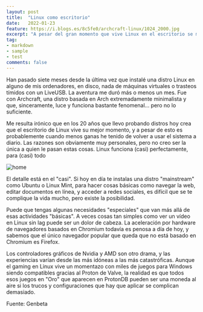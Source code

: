 ```yaml
---
layout: post
title:  "Linux como escritorio"
date:   2022-01-23
feature: https://i.blogs.es/8c5fe0/archcraft-linux/1024_2000.jpg
excerpt: "A pesar del gran momento que vive Linux en el escritorio se me hace imposible volver a usarlo como sistema principal."
tag:
- markdown 
- sample
- test
comments: false
---
```

Han pasado siete meses desde la última vez que instalé una distro Linux en alguno de mis ordenadores, en disco, nada de máquinas virtuales o trasteos tímidos con un LiveUSB. La aventura me duró más o menos un mes. Fue con Archcraft, una distro basada en Arch extremadamente minimalista y que, sinceramente, luce y funciona bastante fenomenal... pero no lo suficiente.

Me resulta irónico que en los 20 años que llevo probando distros hoy crea que el escritorio de Linux vive su mejor momento, y a pesar de esto es probablemente cuando menos ganas he tenido de volver a usar el sistema a diario. Las razones son obviamente muy personales, pero no creo ser la única a quien le pasan estas cosas.
Linux funciona (casi) perfectamente, para (casi) todo

![home](https://i.blogs.es/74da1e/kde-neon/1024_2000.jpg)

El detalle está en el "casi". Si hoy en día te instalas una distro "mainstream" como Ubuntu o Linux Mint, para hacer cosas básicas como navegar la web, editar documentos en línea, y acceder a redes sociales, es difícil que se te complique la vida mucho, pero existe la posibilidad.

Puede que tengas algunas necesidades "especiales" que van más allá de esas actividades "básicas". A veces cosas tan simples como ver un vídeo en Linux sin lag puede ser un dolor de cabeza. La aceleración por hardware de navegadores basados en Chromium todavía es penosa a día de hoy, y sabemos que el único navegador popular que queda que no está basado en Chromium es Firefox.

Los controladores gráficos de Nvidia y AMD son otro drama, y las experiencias varían desde las más idóneas a las más catastróficas. Aunque el gaming en Linux vive un momentazo con miles de juegos para Windows siendo compatibles gracias al Proton de Valve, la realidad es que todos esos juegos en "Oro" que aparecen en ProtonDB pueden ser una moneda al aire si los trucos y configuraciones que hay que aplicar se complican demasiado. 

Fuente: Genbeta
